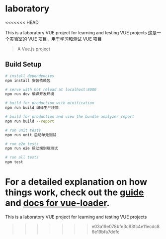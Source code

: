 # laboratory
<<<<<<< HEAD

This is a laboratory VUE project for learning and testing VUE projects
这是一个实验室的 VUE 项目，用于学习和测试 VUE 项目

> A Vue.js project

## Build Setup

```bash
# install dependencies
npm install 安装依赖包

# serve with hot reload at localhost:8080
npm run dev 编译开发环境

# build for production with minification
npm run build 编译生产环境

# build for production and view the bundle analyzer report
npm run build --report

# run unit tests
npm run unit 启动单元测试

# run e2e tests
npm run e2e 启动端到端测试

# run all tests
npm test
```

For a detailed explanation on how things work, check out the [guide](http://vuejs-templates.github.io/webpack/) and [docs for vue-loader](http://vuejs.github.io/vue-loader).
=======
This is a laboratory VUE project for learning and testing VUE projects
>>>>>>> e03a19e078bfe3c93fc4e11ecdc86e19bfa7ddfc
